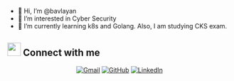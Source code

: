- 👋 Hi, I’m @bavlayan
- 👀 I’m interested in Cyber Security
- 🌱 I’m currently learning k8s and Golang. Also, I am studying CKS exam.


## <img src="https://media.giphy.com/media/iY8CRBdQXODJSCERIr/giphy.gif" width="30px"> Connect with me
<p align="center">
	<a href="mailto:b.avlayan@gmail.com"><img img src="https://img.shields.io/badge/gmail-%23EA4335.svg?style=plastic&logo=gmail&logoColor=white" alt="Gmail"/></a>
	<a href="https://github.com/bavlayan"><img src="https://img.shields.io/badge/github-%23181717.svg?style=plastic&logo=github&logoColor=white" alt="GitHub"/></a>
	<a href="https://www.linkedin.com/in/batuhan-avlayan-854b065b/"><img src="https://img.shields.io/badge/linkedin-%230A66C2.svg?style=plastic&logo=linkedin&logoColor=white" alt="LinkedIn"/></a>
</p>

<!---
bavlayan/bavlayan is a ✨ special ✨ repository because its `README.md` (this file) appears on your GitHub profile.
You can click the Preview link to take a look at your changes.
--->
